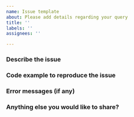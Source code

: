 ```yaml
---
name: Issue template
about: Please add details regarding your query
title: ''
labels: ''
assignees: ''

---
```


### Describe the issue

### Code example to reproduce the issue

### Error messages (if any)

### Anything else you would like to share?
